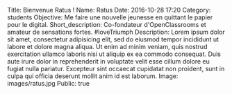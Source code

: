 Title: Bienvenue Ratus !
Name: Ratus
Date: 2016-10-28 17:20
Category: students
Objective: Me faire une nouvelle jeunesse en quittant le papier pour le digital.
Short_description: Co-fondateur d'OpenClassrooms et amateur de sensations fortes. #loveTriumph
Description:
    Lorem ipsum dolor sit amet, consectetur adipisicing elit, sed do eiusmod
    tempor incididunt ut labore et dolore magna aliqua. Ut enim ad minim veniam,
    quis nostrud exercitation ullamco laboris nisi ut aliquip ex ea commodo
    consequat. Duis aute irure dolor in reprehenderit in voluptate velit esse
    cillum dolore eu fugiat nulla pariatur. Excepteur sint occaecat cupidatat non
    proident, sunt in culpa qui officia deserunt mollit anim id est laborum.
Image: images/ratus.jpg
Public: true